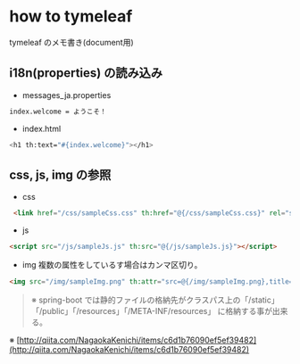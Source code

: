 # how to tymeleaf

tymeleaf のメモ書き(document用)


## i18n(properties) の読み込み

- messages_ja.properties
```sh
index.welcome = ようこそ！
```

- index.html
```sh
<h1 th:text="#{index.welcome}"></h1>
```

## css, js, img の参照
- css
```html
 <link href="/css/sampleCss.css" th:href="@{/css/sampleCss.css}" rel="stylesheet"></link>
```

- js
```html
<script src="/js/sampleJs.js" th:src="@{/js/sampleJs.js}"></script>
```

- img
複数の属性をしているす場合はカンマ区切り。
```html
<img src="/img/sampleImg.png" th:attr="src=@{/img/sampleImg.png},title=#{logo},alt=#{logo}" />
```

> ※ spring-boot では静的ファイルの格納先がクラスパス上の「/static」「/public」「/resources」「/META-INF/resources」
に格納する事が出来る。

※ [http://qiita.com/NagaokaKenichi/items/c6d1b76090ef5ef39482](http://qiita.com/NagaokaKenichi/items/c6d1b76090ef5ef39482)